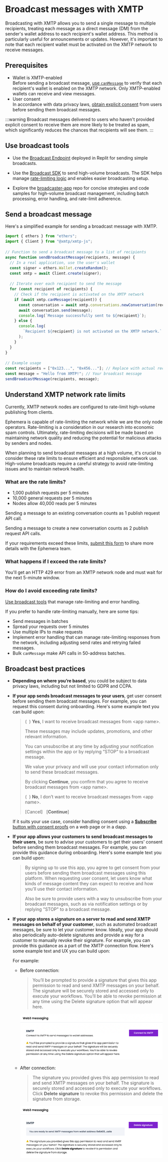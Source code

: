 # Broadcast messages with XMTP

Broadcasting with XMTP allows you to send a single message to multiple recipients, treating each message as a direct message (DM) from the sender's wallet address to each recipient's wallet address. This method is particularly useful for announcements or updates. However, it's important to note that each recipient wallet must be activated on the XMTP network to receive messages.

## Prerequisites

- Wallet is XMTP-enabled  
  Before sending a broadcast message, [use `canMessage`](/get-started/developer-quickstart#check-if-the-recipient-address-is-xmtp-enabled) to verify that each recipient's wallet is enabled on the XMTP network. Only XMTP-enabled wallets can receive and view messages.
- User consent  
  In accordance with data privacy laws, [obtain explicit consent](/consent/user-consent) from users before sending them broadcast messages.

:::warning
Broadcast messages delivered to users who haven't provided explicit consent to receive them are more likely to be treated as spam, which significantly reduces the chances that recipients will see them.
:::

## Use broadcast tools

- Use the [Broadcast Endpoint](https://replit.com/@FabrizioGuespe/XMTP-Broadcast-Endpoint?v=1) deployed in Replit for sending simple broadcasts.
- Use the [Broadcast SDK](https://www.npmjs.com/package/@xmtp/broadcast-sdk) to send high-volume broadcasts. The SDK helps manage [rate-limiting logic](#understand-xmtp-network-rate-limits) and enables easier broadcasting setup.

- Explore the [broadcaster-app](https://github.com/alexrisch/broadcaster-app) repo for concise strategies and code samples for high-volume broadcast management, including batch processing, error handling, and rate-limit adherence.

## Send a broadcast message

Here's a simplified example for sending a broadcast message with XMTP.

```jsx [JavaScript]
import { ethers } from "ethers";
import { Client } from "@xmtp/xmtp-js";

// Function to send a broadcast message to a list of recipients
async function sendBroadcastMessage(recipients, message) {
  // In a real application, use the user's wallet
  const signer = ethers.Wallet.createRandom();
  const xmtp = await Client.create(signer);

  // Iterate over each recipient to send the message
  for (const recipient of recipients) {
    // Check if the recipient is activated on the XMTP network
    if (await xmtp.canMessage(recipient)) {
      const conversation = await xmtp.conversations.newConversation(recipient);
      await conversation.send(message);
      console.log(`Message successfully sent to ${recipient}`);
    } else {
      console.log(
        `Recipient ${recipient} is not activated on the XMTP network.`
      );
    }
  }
}

// Example usage
const recipients = ["0x123...", "0x456..."]; // Replace with actual recipient addresses
const message = "Hello from XMTP!"; // Your broadcast message
sendBroadcastMessage(recipients, message);
```

## Understand XMTP network rate limits

Currently, XMTP network nodes are configured to rate-limit high-volume publishing from clients.

Ephemera is capable of rate-limiting the network while we are the only node operators. Rate-limiting is a consideration in our research into economic spam controls. Ultimately, rate-limiting decisions will be made based on maintaining network quality and reducing the potential for malicious attacks by senders and nodes.

When planning to send broadcast messages at a high volume, it's crucial to consider these rate limits to ensure efficient and responsible network use. High-volume broadcasts require a careful strategy to avoid rate-limiting issues and to maintain network health.

### What are the rate limits?

- 1,000 publish requests per 5 minutes
- 10,000 general requests per 5 minutes
- Nodes allow 40,000 reads per 5 minutes

Sending a message to an existing conversation counts as 1 publish request API call.

Sending a message to create a new conversation counts as 2 publish request API calls.

If your requirements exceed these limits, [submit this form](https://docs.google.com/forms/d/e/1FAIpQLSftr558wsYD2X_0c1Jsz6rTxua1f1DDJidAn7iphJVc48l7Fw/viewform) to share more details with the Ephemera team.

### What happens if I exceed the rate limits?

You'll get an HTTP 429 error from an XMTP network node and must wait for the next 5-minute window.

### How do I avoid exceeding rate limits?

[Use broadcast tools](#use-broadcast-tools) that manage rate-limiting and error handling.

If you prefer to handle rate-limiting manually, here are some tips:

- Send messages in batches
- Spread your requests over 5 minutes
- Use multiple IPs to make requests
- Implement error handling that can manage rate-limiting responses from the network, including adjusting send rates and retrying failed messages.
- Bulk `canMessage` make API calls in 50-address batches.

## Broadcast best practices

- **Depending on where you’re based**, you could be subject to data privacy laws, including but not limited to GDPR and CCPA.

- **If your app sends broadcast messages to your users**, get user consent before sending them broadcast messages. For example, you can request this consent during onboarding. Here's some example text you can build upon:

  > (&nbsp;&nbsp;) **Yes**, I want to receive broadcast messages from &lt;app name&gt;.
  >
  > These messages may include updates, promotions, and other relevant information.
  >
  > You can unsubscribe at any time by adjusting your notification settings within the app or by replying “STOP” to a broadcast message.
  >
  > We value your privacy and will use your contact information only to send these broadcast messages.
  >
  > By clicking **Continue**, you confirm that you agree to receive broadcast messages from &lt;app name&gt;.
  >
  > (&nbsp;&nbsp;) **No**, I don’t want to receive broadcast messages from &lt;app name&gt;.
  >
  > [Cancel]&nbsp;&nbsp;&nbsp;[**Continue**]

  If it suits your use case, consider handling consent using a [**Subscribe** button with consent proofs](/consent/subscribe) on a web page or in a dapp.

- **If your app allows your customers to send broadcast messages to their users**, be sure to advise your customers to get their users' consent before sending them broadcast messages. For example, you can provide this guidance during onboarding. Here's some example text you can build upon:

  > By signing up to use this app, you agree to get consent from your users before sending them broadcast messages using this platform. When requesting user consent, let users know what kinds of message content they can expect to receive and how you'll use their contact information.
  >
  > Also be sure to provide users with a way to unsubscribe from your broadcast messages, such as via notification settings or by replying "STOP" to a broadcast message.

- **If your app stores a signature on a server to read and send XMTP messages on behalf of your customer**, such as automated broadcast messages, be sure to let your customer know. Ideally, your app should also periodically auto-delete signatures and provide a way for a customer to manually revoke their signature. For example, you can provide this guidance as a part of the XMTP connection flow. Here's some example text and UX you can build upon:

  For example:

  - Before connection:

    > You’ll be prompted to provide a signature that gives this app permission to read and send XMTP messages on your behalf. The signature will be securely stored and accessed only to execute your workflows. You’ll be able to revoke permission at any time using the Delete signature option that will appear here.

    ![Signature storage disclosure before connection](https://raw.githubusercontent.com/xmtp/docs-xmtp-org/main/docs/pages/img/sig-store-disclosure-connect.png)

  - After connection:

    > The signature you provided gives this app permission to read and send XMTP messages on your behalf. The signature is securely stored and accessed only to execute your workflows. Click **Delete signature** to revoke this permission and delete the signature from storage.

    ![Signature storage disclosure and delete after connection](https://raw.githubusercontent.com/xmtp/docs-xmtp-org/main/docs/pages/img/sig-store-disclosure-delete.png)
